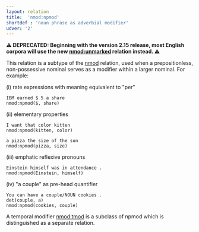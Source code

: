```yaml
---
layout: relation
title:  'nmod:npmod'
shortdef : 'noun phrase as adverbial modifier'
udver: '2'
---
```


**⚠️ DEPRECATED: Beginning with the version 2.15 release,
most English corpora will use the new [nmod:unmarked]() relation instead. ⚠️**

This relation is a subtype of the [nmod]() relation, used when
a prepositionless, non-possessive nominal serves as a modifier
within a larger nominal. For example:

(i) rate expressions with meaning equivalent to "per"

~~~ sdparse
IBM earned $ 5 a share
nmod:npmod($, share)
~~~

(ii) elementary properties

~~~ sdparse
I want that color kitten
nmod:npmod(kitten, color)
~~~

~~~ sdparse
a pizza the size of the sun
nmod:npmod(pizza, size)
~~~

(iii) emphatic reflexive pronouns

~~~ sdparse
Einstein himself was in attendance .
nmod:npmod(Einstein, himself)
~~~

(iv) "a couple" as pre-head quantifier

~~~ sdparse
You can have a couple/NOUN cookies .
det(couple, a)
nmod:npmod(cookies, couple)
~~~

A temporal modifier [nmod:tmod]() is a subclass of npmod which is
distinguished as a separate relation.

<!-- Interlanguage links updated Ne 5. května 2024, 18:21:23 CEST -->
